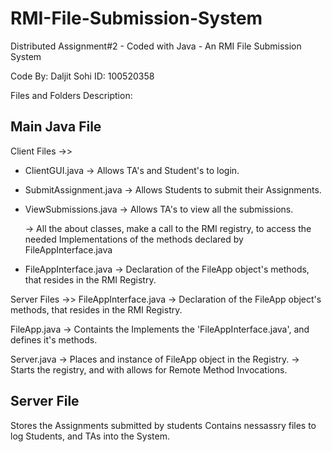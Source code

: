 # RMI-File-Submission-System
Distributed Assignment#2 - Coded with Java - An RMI File Submission System

Code By: Daljit Sohi
ID: 100520358


Files and Folders Description:

Main Java File
----------------------------------------------------------------------------------------------------------------------------------

Client Files ->>
- ClientGUI.java
  -> Allows TA's and Student's to login. 
  
- SubmitAssignment.java
  -> Allows Students to submit their Assignments. 
  
- ViewSubmissions.java
  -> Allows TA's to view all the submissions.
  
  -> All the about classes, make a call to the RMI registry, to access the needed Implementations of the methods 
    declared by FileAppInterface.java
  
- FileAppInterface.java
  -> Declaration of the FileApp object's methods, that resides in the RMI Registry.

Server Files ->>
FileAppInterface.java
  -> Declaration of the FileApp object's methods, that resides in the RMI Registry.
  
FileApp.java
  -> Containts the Implements the 'FileAppInterface.java', and defines it's methods.

Server.java
  -> Places and instance of FileApp object in the Registry.
  -> Starts the registry, and with allows for Remote Method Invocations.


Server File
----------------------------------------------------------------------------------------------------------------------------------
Stores the Assignments submitted by students
Contains nessassry files to log Students, and TAs into the System.

  
  
  
